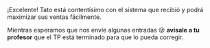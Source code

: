 ¡Excelente! Tato está contentísimo con el sistema que recibió y podrá maximizar sus ventas fácilmente.

Mientras esperamos que nos envíe algunas entradas :stuck_out_tongue_winking_eye: **avisale a tu profesor** que el TP está terminado para que lo pueda corregir.